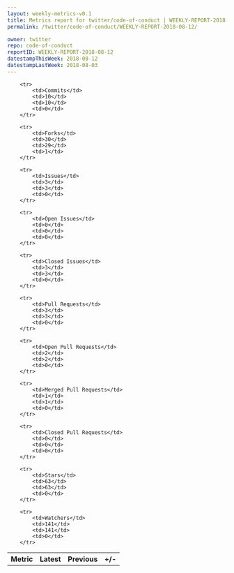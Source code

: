 ```yaml
---
layout: weekly-metrics-v0.1
title: Metrics report for twitter/code-of-conduct | WEEKLY-REPORT-2018-08-12
permalink: /twitter/code-of-conduct/WEEKLY-REPORT-2018-08-12/

owner: twitter
repo: code-of-conduct
reportID: WEEKLY-REPORT-2018-08-12
datestampThisWeek: 2018-08-12
datestampLastWeek: 2018-08-03
---
```




<table style="width: 100%;">
    <tr>
        <th>Metric</th>
        <th>Latest</th>
        <th>Previous</th>
        <th>+/-</th>
    </tr>

        <tr>
            <td>Commits</td>
            <td>10</td>
            <td>10</td>
            <td>0</td>
        </tr>
        
        <tr>
            <td>Forks</td>
            <td>30</td>
            <td>29</td>
            <td>1</td>
        </tr>
        
        <tr>
            <td>Issues</td>
            <td>3</td>
            <td>3</td>
            <td>0</td>
        </tr>
        
        <tr>
            <td>Open Issues</td>
            <td>0</td>
            <td>0</td>
            <td>0</td>
        </tr>
        
        <tr>
            <td>Closed Issues</td>
            <td>3</td>
            <td>3</td>
            <td>0</td>
        </tr>
        
        <tr>
            <td>Pull Requests</td>
            <td>3</td>
            <td>3</td>
            <td>0</td>
        </tr>
        
        <tr>
            <td>Open Pull Requests</td>
            <td>2</td>
            <td>2</td>
            <td>0</td>
        </tr>
        
        <tr>
            <td>Merged Pull Requests</td>
            <td>1</td>
            <td>1</td>
            <td>0</td>
        </tr>
        
        <tr>
            <td>Closed Pull Requests</td>
            <td>0</td>
            <td>0</td>
            <td>0</td>
        </tr>
        
        <tr>
            <td>Stars</td>
            <td>63</td>
            <td>63</td>
            <td>0</td>
        </tr>
        
        <tr>
            <td>Watchers</td>
            <td>141</td>
            <td>141</td>
            <td>0</td>
        </tr>
        
</table>
